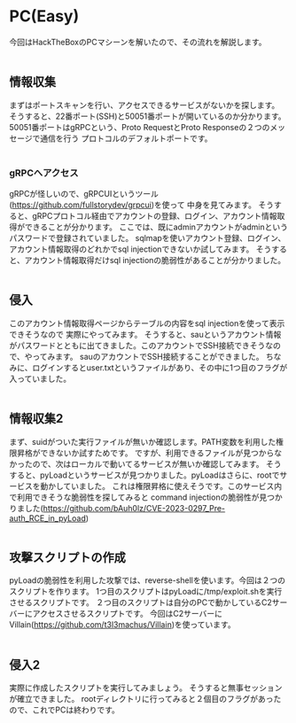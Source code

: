 # PC(Easy)
今回はHackTheBoxのPCマシーンを解いたので、その流れを解説します。
<br>
<br>
## 情報収集
まずはポートスキャンを行い、アクセスできるサービスがないかを探します。
そうすると、22番ポート(SSH)と50051番ポートが開いているのか分かります。
50051番ポートはgRPCという、Proto RequestとProto Responseの２つのメッセージで通信を行う
プロトコルのデフォルトポートです。
<br>
<br>
### gRPCへアクセス
gRPCが怪しいので、gRPCUIというツール(<https://github.com/fullstorydev/grpcui>)を使って
中身を見てみます。
そうすると、gRPCプロトコル経由でアカウントの登録、ログイン、アカウント情報取得ができることが分かります。
ここでは、既にadminアカウントがadminというパスワードで登録されていました。
sqlmapを使いアカウント登録、ログイン、アカウント情報取得のどれかでsql injectionできないか試してみます。
そうすると、アカウント情報取得だけsql injectionの脆弱性があることが分かりました。
<br>
<br>
## 侵入
このアカウント情報取得ページからテーブルの内容をsql injectionを使って表示できそうなので
実際にやってみます。
そうすると、sauというアカウント情報がパスワードとともに出てきました。このアカウントでSSH接続できそうなので、やってみます。
sauのアカウントでSSH接続することができました。
ちなみに、ログインするとuser.txtというファイルがあり、その中に1つ目のフラグが入っていました。
<br>
<br>
## 情報収集2
まず、suidがついた実行ファイルが無いか確認します。PATH変数を利用した権限昇格ができないか試すためです。
ですが、利用できるファイルが見つからなかったので、次はローカルで動いてるサービスが無いか確認してみます。
そうすると、pyLoadというサービスが見つかりました。pyLoadはさらに、rootでサービスを動かしていました。
これは権限昇格に使えそうです。このサービス内で利用できそうな脆弱性を探してみると
command injectionの脆弱性が見つかりました(<https://github.com/bAuh0lz/CVE-2023-0297_Pre-auth_RCE_in_pyLoad>)
<br>
<br>
## 攻撃スクリプトの作成
pyLoadの脆弱性を利用した攻撃では、reverse-shellを使います。今回は２つのスクリプトを作ります。
1つ目のスクリプトはpyLoadに/tmp/exploit.shを実行させるスクリプトです。
２つ目のスクリプトは自分のPCで動かしているC2サーバーにアクセスさせるスクリプトです。
今回はC2サーバーにVillain(<https://github.com/t3l3machus/Villain>)を使っています。
<br>
<br>
## 侵入2
実際に作成したスクリプトを実行してみましょう。
そうすると無事セッションが確立できました。
rootディレクトリに行ってみると２個目のフラグがあったので、これでPCは終わりです。
